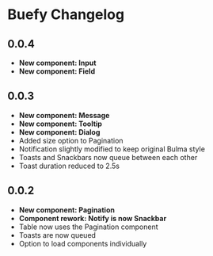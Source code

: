 # Buefy Changelog

## 0.0.4

* **New component: Input**
* **New component: Field**

## 0.0.3

* **New component: Message**
* **New component: Tooltip**
* **New component: Dialog**
* Added size option to Pagination
* Notification slightly modified to keep original Bulma style
* Toasts and Snackbars now queue between each other
* Toast duration reduced to 2.5s

## 0.0.2

* **New component: Pagination**
* **Component rework: Notify is now Snackbar**
* Table now uses the Pagination component
* Toasts are now queued
* Option to load components individually
